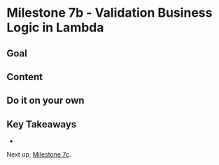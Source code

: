 # Milestone 7b - Validation Business Logic in Lambda

## Goal


## Content


## Do it on your own


## Key Takeaways

* 

Next up, [Milestone 7c](README-Milestone7c.md).